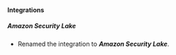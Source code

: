 
#### Integrations

##### Amazon Security Lake

- Renamed the integration to ***Amazon Security Lake***.

